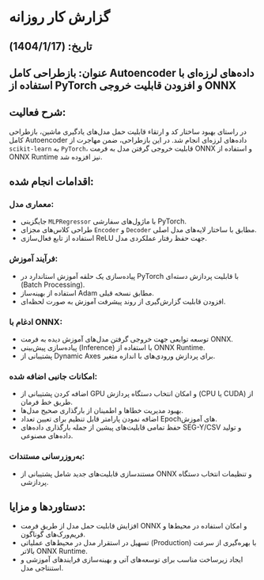 

# گزارش کار روزانه

## تاریخ: (1404/1/17)

## عنوان: بازطراحی کامل Autoencoder داده‌های لرزه‌ای با استفاده از PyTorch و افزودن قابلیت خروجی ONNX

## شرح فعالیت:
در راستای بهبود ساختار کد و ارتقاء قابلیت حمل مدل‌های یادگیری ماشین، بازطراحی کامل Autoencoder داده‌های لرزه‌ای انجام شد. در این بازطراحی، ضمن مهاجرت از `scikit-learn` به `PyTorch`، قابلیت خروجی گرفتن مدل به فرمت ONNX و استفاده از ONNX Runtime نیز افزوده شد.

## اقدامات انجام شده:

### معماری مدل:
- جایگزینی `MLPRegressor` با ماژول‌های سفارشی PyTorch.
- طراحی کلاس‌های مجزای `Encoder` و `Decoder` مطابق با ساختار لایه‌های مدل اصلی.
- استفاده از تابع فعال‌سازی ReLU جهت حفظ رفتار عملکردی مدل.

### فرآیند آموزش:
- پیاده‌سازی یک حلقه آموزش استاندارد در PyTorch با قابلیت پردازش دسته‌ای (Batch Processing).
- استفاده از بهینه‌ساز Adam مطابق نسخه قبلی.
- افزودن قابلیت گزارش‌گیری از روند پیشرفت آموزش به صورت لحظه‌ای.

### ادغام با ONNX:
- توسعه توابعی جهت خروجی گرفتن مدل‌های آموزش دیده به فرمت ONNX.
- پیاده‌سازی پیش‌بینی (Inference) با استفاده از ONNX Runtime.
- پشتیبانی از Dynamic Axes برای پردازش ورودی‌های با اندازه متغیر.

### امکانات جانبی اضافه شده:
- اضافه کردن پشتیبانی از GPU و امکان انتخاب دستگاه پردازش (CPU یا CUDA) از طریق خط فرمان.
- بهبود مدیریت خطاها و اطمینان از بارگذاری صحیح مدل‌ها.
- اضافه نمودن پارامتر قابل تنظیم برای تعیین تعداد Epochهای آموزش.
- حفظ تمامی قابلیت‌های پیشین از جمله بارگذاری داده‌های SEG-Y/CSV و تولید داده‌های مصنوعی.

### به‌روزرسانی مستندات:
- مستندسازی قابلیت‌های جدید شامل پشتیبانی از ONNX و تنظیمات انتخاب دستگاه پردازشی.

## دستاوردها و مزایا:
- افزایش قابلیت حمل مدل از طریق فرمت ONNX و امکان استفاده در محیط‌ها و فریم‌ورک‌های گوناگون.
- تسهیل در استقرار مدل در محیط‌های عملیاتی (Production) با بهره‌گیری از سرعت بالاتر ONNX Runtime.
- ایجاد زیرساخت مناسب برای توسعه‌های آتی و بهینه‌سازی فرایندهای آموزشی و استنتاجی مدل.

